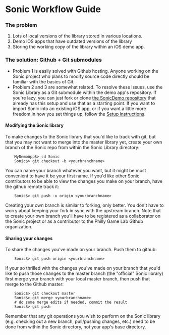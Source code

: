# Sonic Workflow Guide

### The problem 

1. Lots of local versions of the library stored in various locations.
2. Demo iOS apps that have outdated versions of the library
3. Storing the working copy of the library within an iOS demo app.

### The solution: Github + Git submodules

- Problem 1 is easily solved with Github hosting. Anyone working on the Sonic project who plans to modify source code directly should be familiar with the basics of Git.
- Problem 2 and 3 are somewhat related. To resolve these issues, use the Sonic Library as a Git submodule within the demo app's repository. If you're lazy, you can just fork or clone [the SonicDemo repository](https://github.com/philadelphiagamelab/SonicDemo.git) that already has this setup and use that as a starting point. If you want to import Sonic into an existing iOS app, or if you want a little more freedom in how you set things up, follow the [Setup instructions](SETUP.md).

#### Modifying the Sonic library
        
To make changes to the Sonic library that you'd like to track with git, but that you may not want to merge into the master library yet, create your own branch of the Sonic repo from within the Sonic Library directory:
    
    	MyDemoApp$> cd Sonic
    	Sonic$> git checkout -b <yourbranchname>
    	
You can name your branch whatever you want, but it might be most convenient to have it be your first name. If you'd like other Sonic contributors to be able to view the changes you make on your branch, have the github remote track it:

		Sonic$> git push -u origin <yourbranchname>
		
Creating your own branch is similar to forking, only better. You don't have to worry about keeping your fork in sync with the upstream branch. Note that to create your own branch you'll have to be registered as a collaborator on the Sonic project or as a contributor to the Philly Game Lab Github organization.

#### Sharing your changes 

To share the changes you've made on your branch. Push them to github:

		Sonic$> git push origin <yourbranchname>
		
If your so thrilled with the changes you've made on your branch that you'd like to push those changes to the master branch (the "official" Sonic library) first merge your branch with your local master branch, then push that merge to the Github master:

		Sonic$> git checkout master
		Sonic$> git merge <yourbranchname>
		# do some merge edits if needed, commit the result
		Sonic$> git push
		
Remember that any git operations you wish to perform on the Sonic library (e.g. checking out a new branch, pull/pushing changes, etc.) need to be done from within the Sonic directory, not your app's base directory.
    	
    	 
    
        
